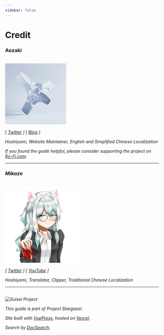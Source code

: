 ```yaml
---
sidebar: false
---
```


# Credit

<h3>Aozaki</h3>

<br>

<img src="./aozaki.jpg" height="200" width="200" />

[ [<i class="fab fa-twitter" /> Twitter](https://twitter.com/Aozaki__) ] [ [<i class="fas fa-feather-alt" /> Blog](https://aozaki.cc/) ]

Hoshiyomi, Website Maintainer, English and Simplified Chinese Localization

If you found the guide helpful, please consider supporting the project on [<i class="fas fa-coffee" /> Ko-Fi.com](https://ko-fi.com/project_stargazer).

---

<h3>Mikaze</h3>

<br>

<img src="./mikaze.jpg" width="250" />

[ [<i class="fab fa-twitter" /> Twitter](https://twitter.com/mikaze0322) ] [ [<i class="fab fa-youtube" /> YouTube](https://www.youtube.com/channel/UCrpkt3YHPdpciDy-96H_2mg) ]

Hoshiyomi, Translator, Clipper, Traditional Chinese Localization

---

<br>

<img src="/Project_Stargazer.svg" alt="Suisei Project" width="185.25" height="28">

This guide is part of _Project Stargazer_.

Site built with [VuePress](https://v2.vuepress.vuejs.org/zh/), hosted on [Vercel](https://vercel.com/).

Search by [DocSearch](https://docsearch.algolia.com/).
